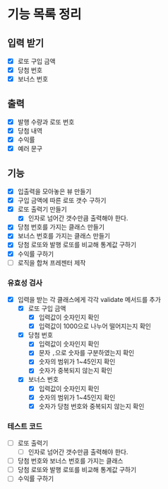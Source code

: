 # 기능 목록 정리

## 입력 받기

- [x] 로또 구입 금액
- [x] 당첨 번호
- [x] 보너스 번호

## 출력

- [x] 발행 수량과 로또 번호
- [x] 당첨 내역
- [x] 수익률
- [x] 예러 문구

## 기능

- [x] 입출력을 모아놓은 뷰 만들기
- [x] 구입 금액에 따른 로또 갯수 구하기
- [x] 로또 출력기 만들기
  - [x] 인자로 넘어간 갯수만큼 출력해야 한다.
- [x] 당첨 번호를 가지는 클래스 만들기
- [x] 보너스 번호를 가지는 클래스 만들기
- [x] 당첨 로또와 발행 로또를 비교해 통계값 구하기
- [x] 수익률 구하기
- [ ] 로직을 합쳐 프레젠터 제작

### 유효성 검사

- [x] 입력을 받는 각 클래스에게 각각 validate 메서드를 추가
  - [x] 로또 구입 금액
    - [x] 입력값이 숫자인지 확인
    - [x] 입력값이 1000으로 나누어 떨어지는지 확인
  - [x] 당첨 번호
    - [x] 입력값이 숫자인지 확인
    - [x] 문자 `,`으로 숫자를 구분하였는지 확인
    - [x] 숫자의 범위가 1~45인지 확인
    - [x] 숫자가 중복되지 않는지 확인
  - [x] 보너스 번호
    - [x] 입력값이 숫자인지 확인
    - [x] 숫자의 범위가 1~45인지 확인
    - [x] 숫자가 당첨 번호와 중복되지 않는지 확인

### 테스트 코드

- [ ] 로또 출력기
  - [ ] 인자로 넘어간 갯수만큼 출력해야 한다.
- [ ] 당첨 번호와 보너스 번호를 가지는 클래스
- [ ] 당첨 로또와 발행 로또를 비교해 통계값 구하기
- [ ] 수익률 구하기
